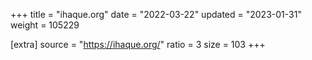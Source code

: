 +++
title = "ihaque.org"
date = "2022-03-22"
updated = "2023-01-31"
weight = 105229

[extra]
source = "https://ihaque.org/"
ratio = 3
size = 103
+++
